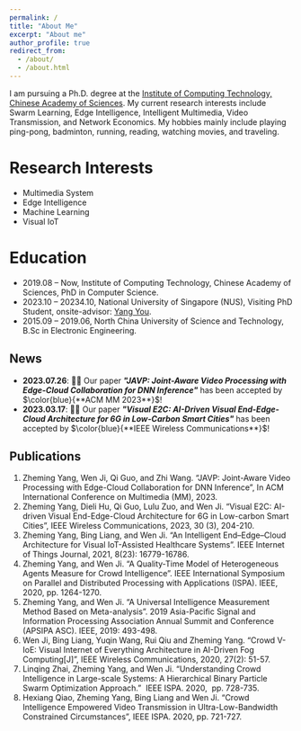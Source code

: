 ```yaml
---
permalink: /
title: "About Me"
excerpt: "About me"
author_profile: true
redirect_from: 
  - /about/
  - /about.html
---
```


 I am pursuing a Ph.D. degree at the [Institute of Computing Technology, Chinese Academy of Sciences](http://www.ict.ac.cn/). My current research interests include Swarm Learning, Edge Intelligence, Intelligent Multimedia, Video Transmission, and Network Economics. My hobbies mainly include playing ping-pong, badminton, running, reading, watching movies, and traveling.

Research Interests
======
* Multimedia System
* Edge Intelligence
* Machine Learning
* Visual IoT


Education
======
* 2019.08 – Now, Institute of Computing Technology, Chinese Academy of Sciences, PhD in Computer Science.
* 2023.10 – 20234.10, National University of Singapore (NUS), Visiting PhD Student, onsite-advisor: [Yang You](https://www.comp.nus.edu.sg/~youy/).
* 2015.09 – 2019.06, North China University of Science and Technology, B.Sc in Electronic Engineering.


News
------
* **2023.07.26**:  🎉🎉 Our paper ***"JAVP: Joint-Aware Video Processing with Edge-Cloud Collaboration for DNN Inference"*** has been accepted by $\color{blue}{**ACM MM 2023**}$!
* **2023.03.17**:  🎉🎉 Our paper ***"Visual E2C: AI-Driven Visual End-Edge-Cloud Architecture for 6G in Low-Carbon Smart Cities"*** has been accepted by $\color{blue}{**IEEE Wireless Communications**}$!


Publications
------
1. Zheming Yang, Wen Ji, Qi Guo, and Zhi Wang. “JAVP: Joint-Aware Video Processing with Edge-Cloud Collaboration for DNN Inference”,  In ACM International Conference on Multimedia (MM), 2023.
2. Zheming Yang, Dieli Hu, Qi Guo, Lulu Zuo, and Wen Ji. “Visual E2C: AI-driven Visual End-Edge-Cloud Architecture for 6G in Low-carbon Smart Cities”,  IEEE Wireless Communications, 2023, 30 (3), 204-210.
3. Zheming Yang, Bing Liang, and Wen Ji. “An Intelligent End–Edge–Cloud Architecture for Visual IoT-Assisted Healthcare Systems”. IEEE Internet of Things Journal, 2021, 8(23): 16779-16786.
4. Zheming Yang, and Wen Ji. “A Quality-Time Model of Heterogeneous Agents Measure for Crowd Intelligence”. IEEE International Symposium on Parallel and Distributed Processing with Applications (ISPA). IEEE, 2020, pp. 1264-1270.
5. Zheming Yang, and Wen Ji. “A Universal Intelligence Measurement Method Based on Meta-analysis”. 2019 Asia-Pacific Signal and Information Processing Association Annual Summit and Conference (APSIPA ASC). IEEE, 2019: 493-498. 
6. Wen Ji, Bing Liang, Yuqin Wang, Rui Qiu and Zheming Yang. “Crowd V-IoE: Visual Internet of Everything Architecture in AI-Driven Fog Computing[J]”, IEEE Wireless Communications, 2020, 27(2): 51-57.
7. Linqing Zhai, Zheming Yang, and Wen Ji. “Understanding Crowd Intelligence in Large-scale Systems: A Hierarchical Binary Particle Swarm Optimization Approach.”  IEEE ISPA. 2020,  pp. 728-735. 
8. Hexiang Qiao, Zheming Yang, Bing Liang and Wen Ji. “Crowd Intelligence Empowered Video Transmission in Ultra-Low-Bandwidth Constrained Circumstances”, IEEE ISPA. 2020, pp. 721-727.



